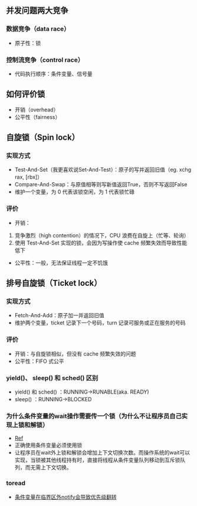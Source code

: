 ## 并发问题两大竞争
### 数据竞争（data race）
- 原子性：锁
### 控制流竞争（control race）
- 代码执行顺序：条件变量、信号量

## 如何评价锁
- 开销（overhead）
- 公平性（fairness）
## 自旋锁（Spin lock）
### 实现方式
- Test-And-Set（我更喜欢说Set-And-Test）：原子的写并返回旧值（eg. xchg rax, [rbx]）
- Compare-And-Swap：与原值相等则写新值返回True，否则不写返回False
- 维护一个变量，为 0 代表该锁空闲，为 1 代表锁忙碌
### 评价
- 开销： 
1. 竞争激烈（high contention）的情况下，CPU 浪费在自旋上（忙等、轮询）
2. 使用 Test-And-Set 实现的锁，会因为写操作使 cache 频繁失效而导致性能低下
- 公平性：一般，无法保证线程一定不饥饿

## 排号自旋锁（Ticket lock）
### 实现方式
- Fetch-And-Add：原子加一并返回旧值
- 维护两个变量，ticket 记录下一个号码，turn 记录可服务或正在服务的号码
### 评价
- 开销：与自旋锁相似，但没有 cache 频繁失效的问题
- 公平性：FIFO 式公平

### yield()、 sleep() 和 sched() 区别
- yield() 和 sched() ：RUNNING->RUNABLE(aka. READY)
- sleep() ：RUNNING->BLOCKED

### 为什么条件变量的wait操作需要传一个锁（为什么不让程序员自己实现上锁和解锁）
- [Ref](https://stackoverflow.com/a/46937081)
- 正确使用条件变量必须使用锁
- 让程序员在wait外上锁和解锁会增加上下文切换次数。而操作系统的wait可以实现，当锁被其他线程持有时，直接将线程从条件变量队列移动到互斥锁队列，而无需上下文切换。
### toread
- [条件变量在临界区外notify会导致优先级翻转](https://groups.google.com/g/comp.programming.threads/c/wEUgPq541v8/m/ZByyyS8acqMJ)
